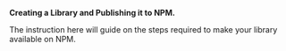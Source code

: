**Creating a Library and Publishing it to NPM.**

The instruction here will guide on the steps required to make your library available on NPM.

